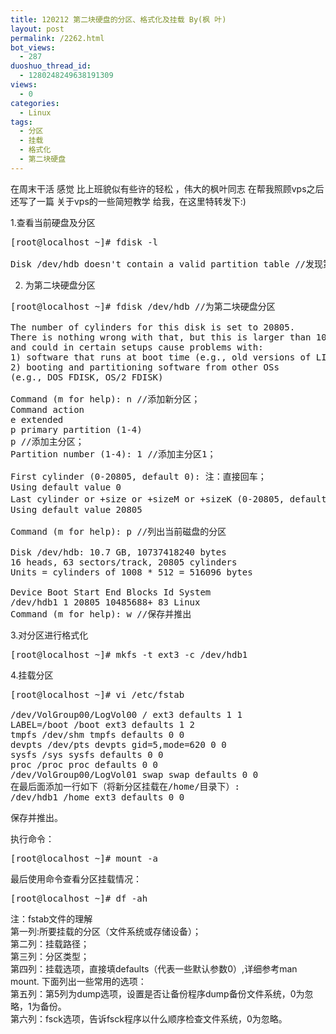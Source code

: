 ```yaml
---
title: 120212 第二块硬盘的分区、格式化及挂载 By(枫 叶)
layout: post
permalink: /2262.html
bot_views:
  - 287
duoshuo_thread_id:
  - 1280248249638191309
views:
  - 0
categories:
  - Linux
tags:
  - 分区
  - 挂载
  - 格式化
  - 第二块硬盘
---
```

在周末干活 感觉 比上班貌似有些许的轻松 ，伟大的枫叶同志 在帮我照顾vps之后 还写了一篇 关于vps的一些简短教学 给我，在这里特转发下:)

1.查看当前硬盘及分区

<pre lang='php'>[root@localhost ~]# fdisk -l

Disk /dev/hdb doesn't contain a valid partition table //发现第二块硬盘(/dev/hdb)没有有效的分区表
</pre>

2. 为第二块硬盘分区

<pre lang='php'>[root@localhost ~]# fdisk /dev/hdb //为第二块硬盘分区

The number of cylinders for this disk is set to 20805.
There is nothing wrong with that, but this is larger than 1024,
and could in certain setups cause problems with:
1) software that runs at boot time (e.g., old versions of LILO)
2) booting and partitioning software from other OSs
(e.g., DOS FDISK, OS/2 FDISK)

Command (m for help): n //添加新分区；
Command action
e extended
p primary partition (1-4)
p //添加主分区；
Partition number (1-4): 1 //添加主分区1；

First cylinder (0-20805, default 0): 注：直接回车；
Using default value 0
Last cylinder or +size or +sizeM or +sizeK (0-20805, default 20805): 注：直接回车，把其余的所有空间都给主分区1；
Using default value 20805

Command (m for help): p //列出当前磁盘的分区

Disk /dev/hdb: 10.7 GB, 10737418240 bytes
16 heads, 63 sectors/track, 20805 cylinders
Units = cylinders of 1008 * 512 = 516096 bytes

Device Boot Start End Blocks Id System
/dev/hdb1 1 20805 10485688+ 83 Linux
Command (m for help): w //保存并推出
</pre>

3.对分区进行格式化

<pre lang='php'>[root@localhost ~]# mkfs -t ext3 -c /dev/hdb1
</pre>

4.挂载分区

<pre lang='php'>[root@localhost ~]# vi /etc/fstab

/dev/VolGroup00/LogVol00 / ext3 defaults 1 1
LABEL=/boot /boot ext3 defaults 1 2
tmpfs /dev/shm tmpfs defaults 0 0
devpts /dev/pts devpts gid=5,mode=620 0 0
sysfs /sys sysfs defaults 0 0
proc /proc proc defaults 0 0
/dev/VolGroup00/LogVol01 swap swap defaults 0 0
在最后面添加一行如下（将新分区挂载在/home/目录下）:
/dev/hdb1 /home ext3 defaults 0 0
</pre>

保存并推出。

执行命令：

<pre lang='php'>[root@localhost ~]# mount -a
</pre>

最后使用命令查看分区挂载情况：

<pre lang='php'>[root@localhost ~]# df -ah
</pre>

注：fstab文件的理解  
第一列:所要挂载的分区（文件系统或存储设备）；  
第二列：挂载路径；  
第三列：分区类型；  
第四列：挂载选项，直接填defaults（代表一些默认参数0）,详细参考man mount. 下面列出一些常用的选项：  
第五列：第5列为dump选项，设置是否让备份程序dump备份文件系统，0为忽略，1为备份。  
第六列：fsck选项，告诉fsck程序以什么顺序检查文件系统，0为忽略。